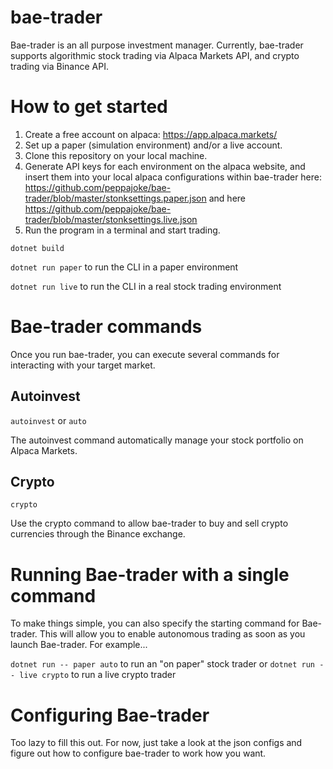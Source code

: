 # bae-trader
Bae-trader is an all purpose investment manager. Currently, bae-trader supports algorithmic stock trading via Alpaca Markets API, and crypto trading via Binance API.

# How to get started
1. Create a free account on alpaca: https://app.alpaca.markets/
2. Set up a paper (simulation environment) and/or a live account.
3. Clone this repository on your local machine.
3. Generate API keys for each environment on the alpaca website, and insert them into your local alpaca configurations within bae-trader
here: https://github.com/peppajoke/bae-trader/blob/master/stonksettings.paper.json and here https://github.com/peppajoke/bae-trader/blob/master/stonksettings.live.json
4. Run the program in a terminal and start trading.

`dotnet build`

`dotnet run paper` to run the CLI in a paper environment

`dotnet run live` to run the CLI in a real stock trading environment

# Bae-trader commands
Once you run bae-trader, you can execute several commands for interacting with your target market.

## Autoinvest
`autoinvest` or `auto`

The autoinvest command automatically manage your stock portfolio on Alpaca Markets.

## Crypto
`crypto`

Use the crypto command to allow bae-trader to buy and sell crypto currencies through the Binance exchange.

# Running Bae-trader with a single command
To make things simple, you can also specify the starting command for Bae-trader. This will allow you to enable autonomous trading as soon as you launch Bae-trader. For example...

`dotnet run -- paper auto` to run an "on paper" stock trader
or
`dotnet run -- live crypto` to run a live crypto trader


# Configuring Bae-trader

Too lazy to fill this out. For now, just take a look at the json configs and figure out how to configure bae-trader to work how you want.
